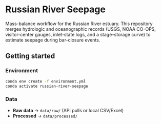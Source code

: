 # Russian River Seepage

Mass-balance workflow for the Russian River estuary.
This repository merges hydrologic and oceanographic records 
(USGS, NOAA CO-OPS, visitor-center gauges, inlet-state logs, and a stage–storage curve) to estimate seepage during bar-closure events.

## Getting started

### Environment

```bash
conda env create -f environment.yml
conda activate russian-river-seepage
```

### Data

* **Raw data** → `data/raw/` (API pulls or local CSV/Excel)
* **Processed** → `data/processed/` 
